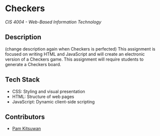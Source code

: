 # Checkers
*CIS 4004 - Web-Based Information Technology*

## Description
(change description again when Checkers is perfected)
This assignment is focused on writing HTML and JavaScript and will create an electronic version of a Checkers game. This assignment will require students to generate a Checkers board.

## Tech Stack
- CSS: Styling and visual presentation
- HTML: Structure of web pages
- JavaScript: Dynamic client-side scripting

## Contributors
- [Pam Kitsuwan](https://github.com/sspamss)

